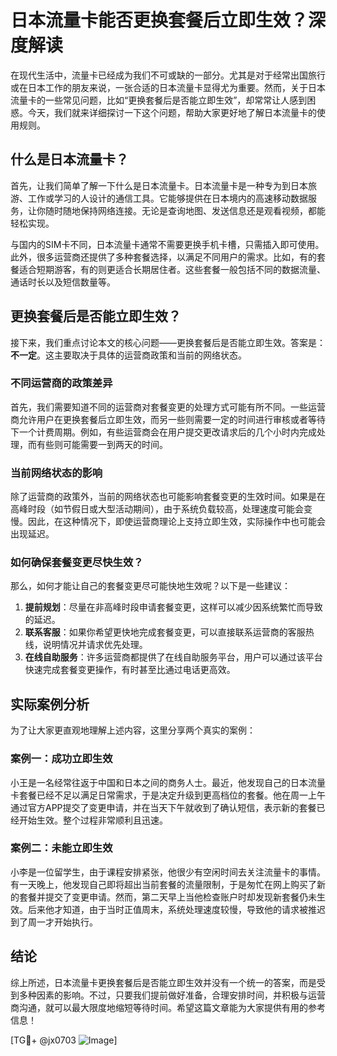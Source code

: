 # 日本流量卡能否更换套餐后立即生效？深度解读

在现代生活中，流量卡已经成为我们不可或缺的一部分。尤其是对于经常出国旅行或在日本工作的朋友来说，一张合适的日本流量卡显得尤为重要。然而，关于日本流量卡的一些常见问题，比如“更换套餐后是否能立即生效”，却常常让人感到困惑。今天，我们就来详细探讨一下这个问题，帮助大家更好地了解日本流量卡的使用规则。

## 什么是日本流量卡？

首先，让我们简单了解一下什么是日本流量卡。日本流量卡是一种专为到日本旅游、工作或学习的人设计的通信工具。它能够提供在日本境内的高速移动数据服务，让你随时随地保持网络连接。无论是查询地图、发送信息还是观看视频，都能轻松实现。

与国内的SIM卡不同，日本流量卡通常不需要更换手机卡槽，只需插入即可使用。此外，很多运营商还提供了多种套餐选择，以满足不同用户的需求。比如，有的套餐适合短期游客，有的则更适合长期居住者。这些套餐一般包括不同的数据流量、通话时长以及短信数量等。

## 更换套餐后是否能立即生效？

接下来，我们重点讨论本文的核心问题——更换套餐后是否能立即生效。答案是：**不一定**。这主要取决于具体的运营商政策和当前的网络状态。

### 不同运营商的政策差异

首先，我们需要知道不同的运营商对套餐变更的处理方式可能有所不同。一些运营商允许用户在更换套餐后立即生效，而另一些则需要一定的时间进行审核或者等待下一个计费周期。例如，有些运营商会在用户提交更改请求后的几个小时内完成处理，而有些则可能需要一到两天的时间。

### 当前网络状态的影响

除了运营商的政策外，当前的网络状态也可能影响套餐变更的生效时间。如果是在高峰时段（如节假日或大型活动期间），由于系统负载较高，处理速度可能会变慢。因此，在这种情况下，即使运营商理论上支持立即生效，实际操作中也可能会出现延迟。

### 如何确保套餐变更尽快生效？

那么，如何才能让自己的套餐变更尽可能快地生效呢？以下是一些建议：

1. **提前规划**：尽量在非高峰时段申请套餐变更，这样可以减少因系统繁忙而导致的延迟。
2. **联系客服**：如果你希望更快地完成套餐变更，可以直接联系运营商的客服热线，说明情况并请求优先处理。
3. **在线自助服务**：许多运营商都提供了在线自助服务平台，用户可以通过该平台快速完成套餐变更操作，有时甚至比通过电话更高效。

## 实际案例分析

为了让大家更直观地理解上述内容，这里分享两个真实的案例：

### 案例一：成功立即生效

小王是一名经常往返于中国和日本之间的商务人士。最近，他发现自己的日本流量卡套餐已经不足以满足日常需求，于是决定升级到更高档位的套餐。他在周一上午通过官方APP提交了变更申请，并在当天下午就收到了确认短信，表示新的套餐已经开始生效。整个过程非常顺利且迅速。

### 案例二：未能立即生效

小李是一位留学生，由于课程安排紧张，他很少有空闲时间去关注流量卡的事情。有一天晚上，他发现自己即将超出当前套餐的流量限制，于是匆忙在网上购买了新的套餐并提交了变更申请。然而，第二天早上当他检查账户时却发现新套餐仍未生效。后来他才知道，由于当时正值周末，系统处理速度较慢，导致他的请求被推迟到了周一才开始执行。

## 结论

综上所述，日本流量卡更换套餐后是否能立即生效并没有一个统一的答案，而是受到多种因素的影响。不过，只要我们提前做好准备，合理安排时间，并积极与运营商沟通，就可以最大限度地缩短等待时间。希望这篇文章能为大家提供有用的参考信息！

[TG💪+ @jx0703 ![Image](https://github.com/user-attachments/assets/dbca1d08-cadb-493c-b0ec-ad6f7a83f270)]